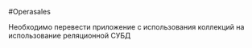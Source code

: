 #Operasales

Необходимо перевести приложение с использования коллекций на использование реляционной СУБД